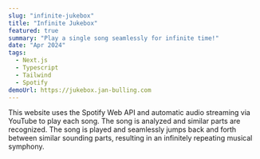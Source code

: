 ```yaml
---
slug: "infinite-jukebox"
title: "Infinite Jukebox"
featured: true
summary: "Play a single song seamlessly for infinite time!"
date: "Apr 2024"
tags:
  - Next.js
  - Typescript
  - Tailwind
  - Spotify
demoUrl: https://jukebox.jan-bulling.com
---
```


This website uses the Spotify Web API and automatic audio streaming via YouTube to play each song. The song is analyzed and similar parts are recognized. The song is played and seamlessly jumps back and forth between similar sounding parts, resulting in an infinitely repeating musical symphony.
